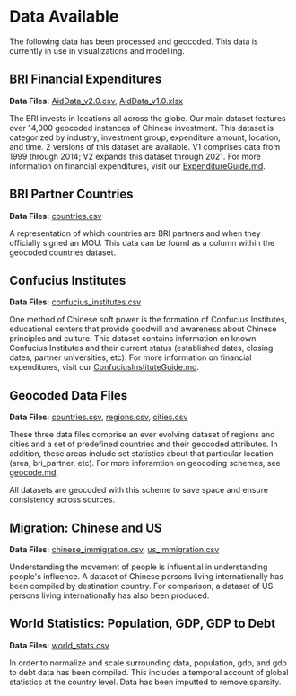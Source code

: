 # Data Available 

The following data has been processed and geocoded. This data is currently in use in visualizations and modelling. 

## BRI Financial Expenditures 
__Data Files:__ [AidData_v2.0.csv](data_final/AidData_v2.0.csv), [AidData_v1.0.xlsx](data_final/AidData_v1.0.xlsx)

The BRI invests in locations all across the globe. Our main dataset features over 14,000 geocoded instances of Chinese investment. This dataset is categorized by industry, investment group, expenditure amount, location, and time. 2 versions of this dataset are available. V1 comprises data from 1999 through 2014; V2 expands this dataset through 2021. For more information on financial expenditures, visit our [ExpenditureGuide.md](data_final/ExpenditureGuide.md). 

## BRI Partner Countries 
__Data Files:__ [countries.csv](data_final/countries.csv)

A representation of which countries are BRI partners and when they officially signed an MOU. This data can be found as a column within the geocoded countries dataset. 

## Confucius Institutes
__Data Files:__ [confucius_institutes.csv](data_final/confucius_institutes.csv)

One method of Chinese soft power is the formation of Confucius Institutes, educational centers that provide goodwill and awareness about Chinese principles and culture. This dataset contains information on known Confucius Institutes and their current status (established dates, closing dates, partner universities, etc). For more information on financial expenditures, visit our [ConfuciusInstituteGuide.md](data_final/ConfuciusInstituteGuide.md). 

## Geocoded Data Files 
__Data Files:__ [countries.csv](data_final/countries.csv), [regions.csv](data_final/regions.csv), [cities.csv](data_final/cities.csv)

These three data files comprise an ever evolving dataset of regions and cities and a set of predefined countries and their geocoded attributes. In addition, these areas include set statistics about that particular location (area, bri_partner, etc). For more inforamtion on geocoding schemes, see [geocode.md](data_final/geocode.md). 

All datasets are geocoded with this scheme to save space and ensure consistency across sources. 

## Migration: Chinese and US
__Data Files:__ [chinese_immigration.csv](data_final/chinese_immigration.csv), [us_immigration.csv](data_final/us_immigration.csv)

Understanding the movement of people is influential in understanding people's influence. A dataset of Chinese persons living internationally has been compiled by destination country. For comparison, a dataset of US persons living internationally has also been produced. 

## World Statistics: Population, GDP, GDP to Debt 
__Data Files:__ [world_stats.csv](data_final/world_stats.csv)

In order to normalize and scale surrounding data, population, gdp, and gdp to debt data has been compiled. This includes a temporal account of global statistics at the country level. Data has been imputted to remove sparsity. 


